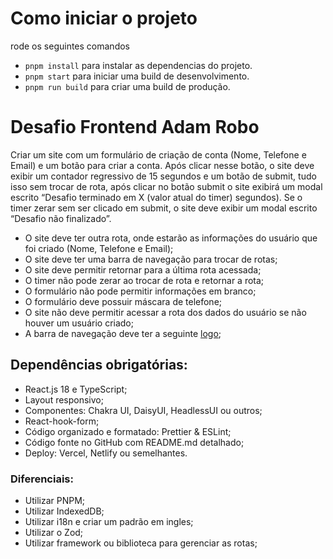 # Como iniciar o projeto

rode os seguintes comandos

- `pnpm install` para instalar as dependencias do projeto.
- `pnpm start` para iniciar uma build de desenvolvimento.
- `pnpm run build` para criar uma build de produção.

# Desafio Frontend Adam Robo

Criar um site com um formulário de criação de conta (Nome,
Telefone e Email) e um botão para criar a conta. Após clicar
nesse botão, o site deve exibir um contador regressivo de 15
segundos e um botão de submit, tudo isso sem trocar de rota,
após clicar no botão submit o site exibirá um modal escrito
“Desafio terminado em X (valor atual do timer) segundos). Se o
timer zerar sem ser clicado em submit, o site deve exibir um
modal escrito “Desafio não finalizado”.

- O site deve ter outra rota, onde estarão as informações do
  usuário que foi criado (Nome, Telefone e Email);
- O site deve ter uma barra de navegação para trocar de
  rotas;
- O site deve permitir retornar para a última rota acessada;
- O timer não pode zerar ao trocar de rota e retornar a rota;
- O formulário não pode permitir informações em branco;
- O formulário deve possuir máscara de telefone;
- O site não deve permitir acessar a rota dos dados do
  usuário se não houver um usuário criado;
- A barra de navegação deve ter a seguinte [logo](https://drive.google.com/file/d/1EXobSHIrBs7aDhLlubEqHfVWVD3jZxbN/view);

## Dependências obrigatórias:

- React.js 18 e TypeScript;
- Layout responsivo;
- Componentes: Chakra UI, DaisyUI, HeadlessUI ou outros;
- React-hook-form;
- Código organizado e formatado: Prettier & ESLint;
- Código fonte no GitHub com README.md detalhado;
- Deploy: Vercel, Netlify ou semelhantes.

### Diferenciais:

- Utilizar PNPM;
- Utilizar IndexedDB;
- Utilizar i18n e criar um padrão em ingles;
- Utilizar o Zod;
- Utilizar framework ou biblioteca para gerenciar as rotas;
